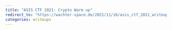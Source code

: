 ```yaml
---
title: "ASIS CTF 2021: Crypto Warm up"
redirect_to: "https://wachter-space.de/2021/11/16/asis_ctf_2021_writeup#crypto-warm-up"
categories: writeups
---
```


